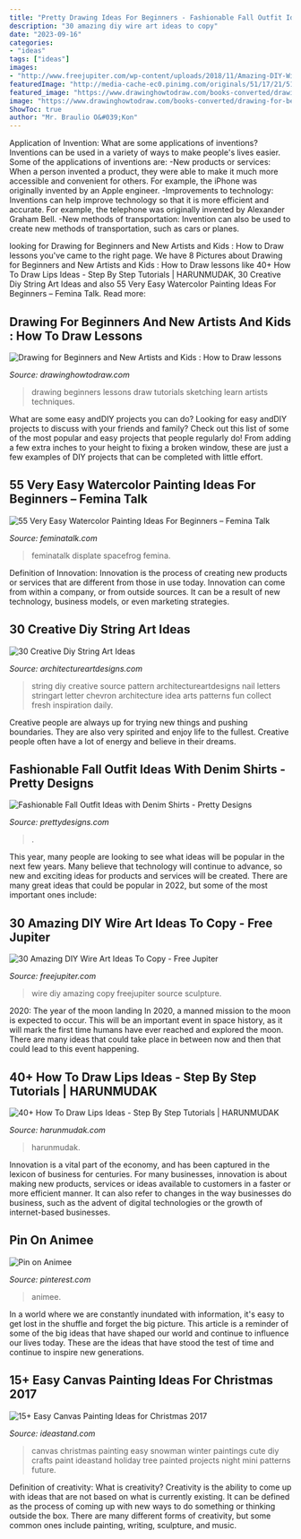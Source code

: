 ```yaml
---
title: "Pretty Drawing Ideas For Beginners - Fashionable Fall Outfit Ideas With Denim Shirts"
description: "30 amazing diy wire art ideas to copy"
date: "2023-09-16"
categories:
- "ideas"
tags: ["ideas"]
images:
- "http://www.freejupiter.com/wp-content/uploads/2018/11/Amazing-DIY-Wire-Art-Ideas-To-Copy-7.jpg"
featuredImage: "http://media-cache-ec0.pinimg.com/originals/51/17/21/51172114d73d441c38be13655b047f3f.jpg"
featured_image: "https://www.drawinghowtodraw.com/books-converted/drawing-for-beginners/images/drawingforbeginners_img_179.jpg"
image: "https://www.drawinghowtodraw.com/books-converted/drawing-for-beginners/images/drawingforbeginners_img_179.jpg"
ShowToc: true
author: "Mr. Braulio O&#039;Kon"
---
```



Application of Invention: What are some applications of inventions?
Inventions can be used in a variety of ways to make people's lives easier. Some of the applications of inventions are: 
-New products or services: When a person invented a product, they were able to make it much more accessible and convenient for others. For example, the iPhone was originally invented by an Apple engineer. 
-Improvements to technology: Inventions can help improve technology so that it is more efficient and accurate. For example, the telephone was originally invented by Alexander Graham Bell. 
-New methods of transportation: Invention can also be used to create new methods of transportation, such as cars or planes.

	

		
looking for Drawing for Beginners and New Artists and Kids : How to Draw lessons you've came to the right page. We have 8 Pictures about Drawing for Beginners and New Artists and Kids : How to Draw lessons like 40+ How To Draw Lips Ideas - Step By Step Tutorials | HARUNMUDAK, 30 Creative Diy String Art Ideas and also 55 Very Easy Watercolor Painting Ideas For Beginners – Femina Talk. Read more:
		
    
## Drawing For Beginners And New Artists And Kids : How To Draw Lessons

<img loading=lazy src="https://www.drawinghowtodraw.com/books-converted/drawing-for-beginners/images/drawingforbeginners_img_179.jpg" onerror="this.onerror=null;this.src='https://tse3.mm.bing.net/th?id=OIP.jfiu7cOot8Y3qYpPsKNUhgHaLf&amp;pid=15.1';" alt="Drawing for Beginners and New Artists and Kids : How to Draw lessons">

_Source: drawinghowtodraw.com_

>drawing beginners lessons draw tutorials sketching learn artists techniques. 

	

What are some easy andDIY projects you can do?
Looking for easy andDIY projects to discuss with your friends and family? Check out this list of some of the most popular and easy projects that people regularly do! From adding a few extra inches to your height to fixing a broken window, these are just a few examples of DIY projects that can be completed with little effort.

    
## 55 Very Easy Watercolor Painting Ideas For Beginners – Femina Talk

<img loading=lazy src="https://www.feminatalk.com/wp-content/uploads/2018/08/Very-Easy-Watercolor-Painting-Ideas-for-beginners00014.jpg" onerror="this.onerror=null;this.src='https://tse3.mm.bing.net/th?id=OIP.YGQouffOcLBMAzq4ctaSpwHaKZ&amp;pid=15.1';" alt="55 Very Easy Watercolor Painting Ideas For Beginners – Femina Talk">

_Source: feminatalk.com_

>feminatalk displate spacefrog femina. 

	

Definition of Innovation:
Innovation is the process of creating new products or services that are different from those in use today. Innovation can come from within a company, or from outside sources. It can be a result of new technology, business models, or even marketing strategies.

    
## 30 Creative Diy String Art Ideas

<img loading=lazy src="http://media-cache-ec0.pinimg.com/originals/51/17/21/51172114d73d441c38be13655b047f3f.jpg" onerror="this.onerror=null;this.src='https://tse4.mm.bing.net/th?id=OIP.8QR6Iq7JGAh5Y_a39vmAPwHaJ4&amp;pid=15.1';" alt="30 Creative Diy String Art Ideas">

_Source: architectureartdesigns.com_

>string diy creative source pattern architectureartdesigns nail letters stringart letter chevron architecture idea arts patterns fun collect fresh inspiration daily. 

	

Creative people are always up for trying new things and pushing boundaries. They are also very spirited and enjoy life to the fullest. Creative people often have a lot of energy and believe in their dreams.

    
## Fashionable Fall Outfit Ideas With Denim Shirts - Pretty Designs

<img loading=lazy src="http://www.prettydesigns.com/wp-content/uploads/2014/09/Street-Style-Outfit-Idea-with-Denim-Shirt.jpg" onerror="this.onerror=null;this.src='https://tse4.mm.bing.net/th?id=OIP.MbQDV56C3-koPvwaEph_dgHaMM&amp;pid=15.1';" alt="Fashionable Fall Outfit Ideas with Denim Shirts - Pretty Designs">

_Source: prettydesigns.com_

>. 

	

This year, many people are looking to see what ideas will be popular in the next few years. Many believe that technology will continue to advance, so new and exciting ideas for products and services will be created. There are many great ideas that could be popular in 2022, but some of the most important ones include: 

    
## 30 Amazing DIY Wire Art Ideas To Copy - Free Jupiter

<img loading=lazy src="http://www.freejupiter.com/wp-content/uploads/2018/11/Amazing-DIY-Wire-Art-Ideas-To-Copy-7.jpg" onerror="this.onerror=null;this.src='https://tse1.mm.bing.net/th?id=OIP.7VC_w8l9OhvWfgrigSeH-wHaJ4&amp;pid=15.1';" alt="30 Amazing DIY Wire Art Ideas To Copy - Free Jupiter">

_Source: freejupiter.com_

>wire diy amazing copy freejupiter source sculpture. 

	

2020: The year of the moon landing
In 2020, a manned mission to the moon is expected to occur. This will be an important event in space history, as it will mark the first time humans have ever reached and explored the moon. There are many ideas that could take place in between now and then that could lead to this event happening.

    
## 40+ How To Draw Lips Ideas - Step By Step Tutorials | HARUNMUDAK

<img loading=lazy src="https://www.harunmudak.com/wp-content/uploads/2020/12/lips-drawings-6-735x1024.jpg" onerror="this.onerror=null;this.src='https://tse1.mm.bing.net/th?id=OIP.et4itwC9FG0BV0s2J4fxDwHaKU&amp;pid=15.1';" alt="40+ How To Draw Lips Ideas - Step By Step Tutorials | HARUNMUDAK">

_Source: harunmudak.com_

>harunmudak. 

	

Innovation is a vital part of the economy, and has been captured in the lexicon of business for centuries. For many businesses, innovation is about making new products, services or ideas available to customers in a faster or more efficient manner. It can also refer to changes in the way businesses do business, such as the advent of digital technologies or the growth of internet-based businesses.

    
## Pin On Animee

<img loading=lazy src="https://i.pinimg.com/736x/ea/cf/08/eacf083fe1779db0a6c8207b62263a4d.jpg" onerror="this.onerror=null;this.src='https://tse3.mm.bing.net/th?id=OIP.ct4AXxxlpxX_reSMtf7hSwHaK8&amp;pid=15.1';" alt="Pin on Animee">

_Source: pinterest.com_

>animee. 

	

In a world where we are constantly inundated with information, it's easy to get lost in the shuffle and forget the big picture. This article is a reminder of some of the big ideas that have shaped our world and continue to influence our lives today. These are the ideas that have stood the test of time and continue to inspire new generations.

    
## 15+ Easy Canvas Painting Ideas For Christmas 2017

<img loading=lazy src="http://ideastand.com/wp-content/uploads/2016/10/canvas-paintings/7-canvas-paintings-for-christmas.jpg" onerror="this.onerror=null;this.src='https://tse4.mm.bing.net/th?id=OIP.014YoQQdr6UOKXLPz16hLgHaNq&amp;pid=15.1';" alt="15+ Easy Canvas Painting Ideas for Christmas 2017">

_Source: ideastand.com_

>canvas christmas painting easy snowman winter paintings cute diy crafts paint ideastand holiday tree painted projects night mini patterns future. 

	

Definition of creativity: What is creativity?
Creativity is the ability to come up with ideas that are not based on what is currently existing. It can be defined as the process of coming up with new ways to do something or thinking outside the box. There are many different forms of creativity, but some common ones include painting, writing, sculpture, and music.

